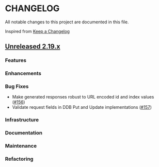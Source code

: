 # CHANGELOG
All notable changes to this project are documented in this file.

Inspired from [Keep a Changelog](https://keepachangelog.com/en/1.1.0/)

## [Unreleased 2.19.x](https://github.com/opensearch-project/opensearch-remote-metadata-sdk/compare/2.19...HEAD)
### Features
### Enhancements
### Bug Fixes
- Make generated responses robust to URL encoded id and index values ([#156](https://github.com/opensearch-project/opensearch-remote-metadata-sdk/pull/156))
- Validate request fields in DDB Put and Update implementations ([#157](https://github.com/opensearch-project/opensearch-remote-metadata-sdk/pull/157))

### Infrastructure
### Documentation
### Maintenance
### Refactoring

